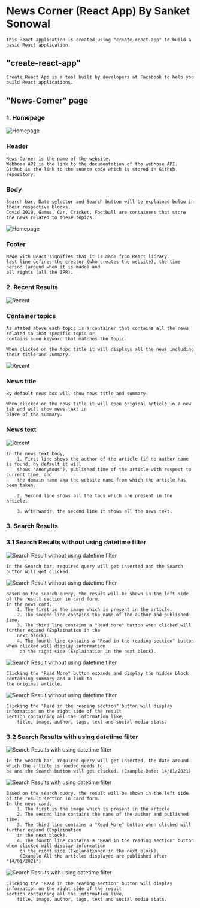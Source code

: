 # News Corner (React App) By Sanket Sonowal

    This React application is created using "create-react-app" to build a basic React application.

## "create-react-app"

    Create React App is a tool built by developers at Facebook to help you build React applications.

## "News-Corner" page

### 1. Homepage

![Homepage](https://github.com/KomeOn/news-corner/blob/e1785ebc51d6de45b839cb75b685463b20197d6a/pictures/Homepage1.png)

### Header

    News-Corner is the name of the website.
    Webhose API is the link to the documentation of the webhose API.
    Github is the link to the source code which is stored in Github repository.

### Body

    Search bar, Date selector and Search button will be explained below in their respective blocks.
    Covid 2019, Games, Car, Cricket, Football are containers that store the news related to these topics.

![Homepage](https://github.com/KomeOn/news-corner/blob/e1785ebc51d6de45b839cb75b685463b20197d6a/pictures/Homepage2.png)

### Footer

    Made with React signifies that it is made from React library.
    last line defines the creator (who creates the website), the time period (around when it is made) and
    all rights (all the IPR).

### 2. Recent Results

![Recent](https://github.com/KomeOn/news-corner/blob/e1785ebc51d6de45b839cb75b685463b20197d6a/pictures/Recent1.png)

### Container topics

    As stated above each topic is a container that contains all the news related to that specific topic or
    contains some keyword that matches the topic.

    When clicked on the topc title it will displays all the news including their title and summary.

![Recent](https://github.com/KomeOn/news-corner/blob/e1785ebc51d6de45b839cb75b685463b20197d6a/pictures/Recent2.png)

### News title

    By default news box will show news title and summary.

    When clicked on the news title it will open original article in a new tab and will show news text in
    place of the summary.

### News text

![Recent](https://github.com/KomeOn/news-corner/blob/e1785ebc51d6de45b839cb75b685463b20197d6a/pictures/Recent3.png)

    In the news text body,
        1. First line shows the author of the article (if no author name is found; by default it will
        shows "Anonymous"), published time of the article with respect to current time, and
        the domain name aka the website name from which the article has been taken.

        2. Second line shows all the tags which are present in the article.

        3. Afterwards, the second line it shows all the news text.

### 3. Search Results

### 3.1 Search Results without using datetime filter

![Search Result without using datetime filter](https://github.com/KomeOn/news-corner/blob/e1785ebc51d6de45b839cb75b685463b20197d6a/pictures/Search1.png)

    In the Search bar, required query will get inserted and the Search button will get clicked.

![Search Result without using datetime filter](https://github.com/KomeOn/news-corner/blob/e1785ebc51d6de45b839cb75b685463b20197d6a/pictures/SearchResult1.png)

    Based on the search query, the result will be shown in the left side of the result section in card form.
    In the news card,
        1. The first is the image which is present in the article.
        2. The second line contains the name of the author and published time.
        3. The third line contains a "Read More" button when clicked will further expand (Explaination in the
        next block).
        4. The fourth line contains a "Read in the reading section" button when clicked will display information
         on the right side (Explaination in the next block).

![Search Result without using datetime filter](https://github.com/KomeOn/news-corner/blob/e1785ebc51d6de45b839cb75b685463b20197d6a/pictures/SearchResult2.png)

    Clicking the "Read More" button expands and display the hidden block containing summary and a link to
    the original article.

![Search Result without using datetime filter](https://github.com/KomeOn/news-corner/blob/e1785ebc51d6de45b839cb75b685463b20197d6a/pictures/SearchResult3.png)

    Clicking the "Read in the reading section" button will display information on the right side of the result
    section containing all the information like,
        title, image, author, tags, text and social media stats.

### 3.2 Search Results with using datetime filter

![Search Results with using datetime filter](https://github.com/KomeOn/news-corner/blob/e1785ebc51d6de45b839cb75b685463b20197d6a/pictures/Search2.png)

    In the Search bar, required query will get inserted, the date around which the article is needed needs to
    be and the Search button will get clicked. (Example Date: 14/01/2021)

![Search Results with using datetime filter](https://github.com/KomeOn/news-corner/blob/e1785ebc51d6de45b839cb75b685463b20197d6a/pictures/SearchResult4.png)

    Based on the search query, the result will be shown in the left side of the result section in card form.
    In the news card,
        1. The first is the image which is present in the article.
        2. The second line contains the name of the author and published time.
        3. The third line contains a "Read More" button when clicked will further expand (Explaination
        in the next block).
        4. The fourth line contains a "Read in the reading section" button when clicked will display information
         on the right side (Explanationon in the next block).
         (Example All the articles displayed are published after "14/01/2021")

![Search Results with using datetime filter](https://github.com/KomeOn/news-corner/blob/e1785ebc51d6de45b839cb75b685463b20197d6a/pictures/SearchResult5.png)

    Clicking the "Read in the reading section" button will display information on the right side of the result
    section containing all the information like,
        title, image, author, tags, text and social media stats.
